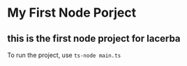 # My First Node Porject

## this is the first node project for lacerba

To run the project, use `ts-node main.ts`